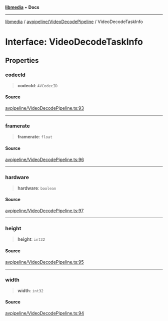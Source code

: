 [**libmedia**](../../../README.md) • **Docs**

***

[libmedia](../../../README.md) / [avpipeline/VideoDecodePipeline](../README.md) / VideoDecodeTaskInfo

# Interface: VideoDecodeTaskInfo

## Properties

### codecId

> **codecId**: `AVCodecID`

#### Source

[avpipeline/VideoDecodePipeline.ts:93](https://github.com/zhaohappy/libmedia/blob/acbbf6bd75e6ee4c968b9f441fe28c40f42f350d/src/avpipeline/VideoDecodePipeline.ts#L93)

***

### framerate

> **framerate**: `float`

#### Source

[avpipeline/VideoDecodePipeline.ts:96](https://github.com/zhaohappy/libmedia/blob/acbbf6bd75e6ee4c968b9f441fe28c40f42f350d/src/avpipeline/VideoDecodePipeline.ts#L96)

***

### hardware

> **hardware**: `boolean`

#### Source

[avpipeline/VideoDecodePipeline.ts:97](https://github.com/zhaohappy/libmedia/blob/acbbf6bd75e6ee4c968b9f441fe28c40f42f350d/src/avpipeline/VideoDecodePipeline.ts#L97)

***

### height

> **height**: `int32`

#### Source

[avpipeline/VideoDecodePipeline.ts:95](https://github.com/zhaohappy/libmedia/blob/acbbf6bd75e6ee4c968b9f441fe28c40f42f350d/src/avpipeline/VideoDecodePipeline.ts#L95)

***

### width

> **width**: `int32`

#### Source

[avpipeline/VideoDecodePipeline.ts:94](https://github.com/zhaohappy/libmedia/blob/acbbf6bd75e6ee4c968b9f441fe28c40f42f350d/src/avpipeline/VideoDecodePipeline.ts#L94)
